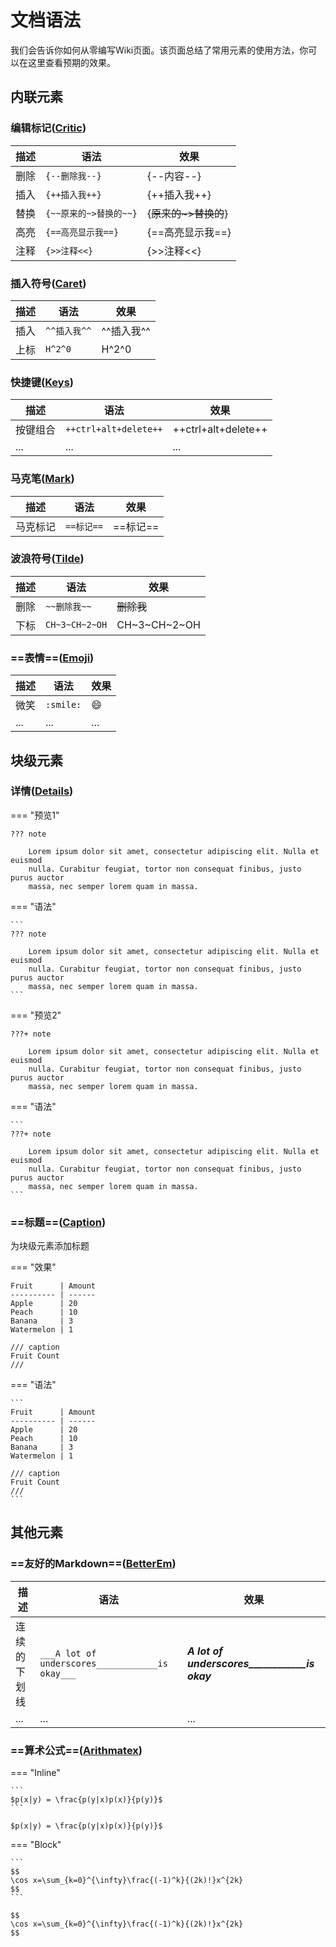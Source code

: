 # 文档语法

我们会告诉你如何从零编写Wiki页面。该页面总结了常用元素的使用方法，你可以在这里查看预期的效果。
## 内联元素

### 编辑标记([Critic](https://facelessuser.github.io/pymdown-extensions/extensions/critic/))

| 描述  | 语法               | 效果             |
| --- | ---------------- | -------------- |
| 删除  | <code>{\--删除我--}</code>      | {--内容--}       |
| 插入  | <code>{\++插入我++}</code>      | {++插入我++}      |
| 替换  | <code>{\~\~原来的\~>替换的\~\~}</code> | {~~原来的~>替换的~~} |
| 高亮  | <code>{\=\=高亮显示我==}</code>    | {==高亮显示我==}    |
| 注释  | <code>{\>>注释<<}</code>       | {>>注释<<}       |

### 插入符号([Caret](https://facelessuser.github.io/pymdown-extensions/extensions/caret/))

| 描述  | 语法        | 效果      |
| --- | --------- | ------- |
| 插入  | `^^插入我^^` | ^^插入我^^ |
| 上标  | `H^2^0`   | H^2^0   |

### 快捷键([Keys](https://facelessuser.github.io/pymdown-extensions/extensions/keys/))

| 描述   | 语法                    | 效果                  |
| ---- | --------------------- | ------------------- |
| 按键组合 | `++ctrl+alt+delete++` | ++ctrl+alt+delete++ |
| ...  | ...                   | ...                 |

### 马克笔([Mark](https://facelessuser.github.io/pymdown-extensions/extensions/mark/))

| 描述   | 语法       | 效果     |
| ---- | -------- | ------ |
| 马克标记 | `==标记==` | ==标记== |

### 波浪符号([Tilde](https://facelessuser.github.io/pymdown-extensions/extensions/tilde/))

| 描述  | 语法             | 效果           |
| --- | -------------- | ------------ |
| 删除  | `~~删除我~~`      | ~~删除我~~      |
| 下标  | `CH~3~CH~2~OH` | CH~3~CH~2~OH |

### ==表情==([Emoji](https://facelessuser.github.io/pymdown-extensions/extensions/emoji/))

| 描述  | 语法        | 效果      |
| --- | --------- | ------- |
| 微笑  | `:smile:` | :smile: |
| ... | ...       | ...     |

## 块级元素

### 详情([Details](https://facelessuser.github.io/pymdown-extensions/extensions/details/))



=== "预览1"

    ??? note

        Lorem ipsum dolor sit amet, consectetur adipiscing elit. Nulla et euismod
        nulla. Curabitur feugiat, tortor non consequat finibus, justo purus auctor
        massa, nec semper lorem quam in massa.

=== "语法"

    ```
    ??? note

        Lorem ipsum dolor sit amet, consectetur adipiscing elit. Nulla et euismod
        nulla. Curabitur feugiat, tortor non consequat finibus, justo purus auctor
        massa, nec semper lorem quam in massa.
    ```


=== "预览2"

    ???+ note

        Lorem ipsum dolor sit amet, consectetur adipiscing elit. Nulla et euismod
        nulla. Curabitur feugiat, tortor non consequat finibus, justo purus auctor
        massa, nec semper lorem quam in massa.

=== "语法"

    ```
    ???+ note

        Lorem ipsum dolor sit amet, consectetur adipiscing elit. Nulla et euismod
        nulla. Curabitur feugiat, tortor non consequat finibus, justo purus auctor
        massa, nec semper lorem quam in massa.
    ```


### ==标题==([Caption](https://facelessuser.github.io/pymdown-extensions/extensions/blocks/plugins/caption/))

为块级元素添加标题

=== "效果"

    Fruit      | Amount
    ---------- | ------
    Apple      | 20
    Peach      | 10
    Banana     | 3
    Watermelon | 1

    /// caption
    Fruit Count
    ///
    

=== "语法"

    ```
    Fruit      | Amount
    ---------- | ------
    Apple      | 20
    Peach      | 10
    Banana     | 3
    Watermelon | 1

    /// caption
    Fruit Count
    ///
    ```



## 其他元素

### ==友好的Markdown==([BetterEm](https://facelessuser.github.io/pymdown-extensions/extensions/betterem/))

| 描述     | 语法                                              | 效果                                            |
| ------ | ----------------------------------------------- | --------------------------------------------- |
| 连续的下划线 | `___A lot of underscores____________is okay___` | ___A lot of underscores____________is okay___ |
| ...    | ...                                             | ...                                           |

### ==算术公式==([Arithmatex](https://facelessuser.github.io/pymdown-extensions/extensions/arithmatex/))

=== "Inline"

    ```
    $p(x|y) = \frac{p(y|x)p(x)}{p(y)}$
    ```
    
    $p(x|y) = \frac{p(y|x)p(x)}{p(y)}$

=== "Block"

    ```
    $$
    \cos x=\sum_{k=0}^{\infty}\frac{(-1)^k}{(2k)!}x^{2k}
    $$
    ```

    $$
    \cos x=\sum_{k=0}^{\infty}\frac{(-1)^k}{(2k)!}x^{2k}
    $$

